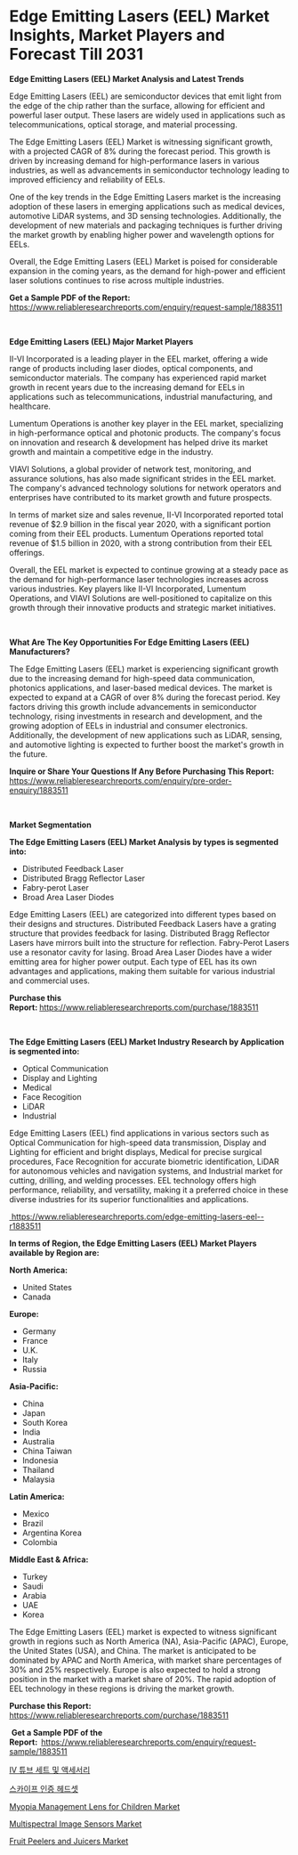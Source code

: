 <p><h1>Edge Emitting Lasers (EEL) Market Insights, Market Players and Forecast Till 2031</h1></p><p><strong>Edge Emitting Lasers (EEL) Market Analysis and Latest Trends</strong></p>
<p><p>Edge Emitting Lasers (EEL) are semiconductor devices that emit light from the edge of the chip rather than the surface, allowing for efficient and powerful laser output. These lasers are widely used in applications such as telecommunications, optical storage, and material processing.</p><p>The Edge Emitting Lasers (EEL) Market is witnessing significant growth, with a projected CAGR of 8% during the forecast period. This growth is driven by increasing demand for high-performance lasers in various industries, as well as advancements in semiconductor technology leading to improved efficiency and reliability of EELs.</p><p>One of the key trends in the Edge Emitting Lasers market is the increasing adoption of these lasers in emerging applications such as medical devices, automotive LiDAR systems, and 3D sensing technologies. Additionally, the development of new materials and packaging techniques is further driving the market growth by enabling higher power and wavelength options for EELs.</p><p>Overall, the Edge Emitting Lasers (EEL) Market is poised for considerable expansion in the coming years, as the demand for high-power and efficient laser solutions continues to rise across multiple industries.</p></p>
<p><strong>Get a Sample PDF of the Report:&nbsp;</strong> <a href="https://www.reliableresearchreports.com/enquiry/request-sample/1883511">https://www.reliableresearchreports.com/enquiry/request-sample/1883511</a></p>
<p>&nbsp;</p>
<p><strong>Edge Emitting Lasers (EEL) Major Market Players</strong></p>
<p><p>II-VI Incorporated is a leading player in the EEL market, offering a wide range of products including laser diodes, optical components, and semiconductor materials. The company has experienced rapid market growth in recent years due to the increasing demand for EELs in applications such as telecommunications, industrial manufacturing, and healthcare.</p><p>Lumentum Operations is another key player in the EEL market, specializing in high-performance optical and photonic products. The company's focus on innovation and research & development has helped drive its market growth and maintain a competitive edge in the industry.</p><p>VIAVI Solutions, a global provider of network test, monitoring, and assurance solutions, has also made significant strides in the EEL market. The company's advanced technology solutions for network operators and enterprises have contributed to its market growth and future prospects.</p><p>In terms of market size and sales revenue, II-VI Incorporated reported total revenue of $2.9 billion in the fiscal year 2020, with a significant portion coming from their EEL products. Lumentum Operations reported total revenue of $1.5 billion in 2020, with a strong contribution from their EEL offerings.</p><p>Overall, the EEL market is expected to continue growing at a steady pace as the demand for high-performance laser technologies increases across various industries. Key players like II-VI Incorporated, Lumentum Operations, and VIAVI Solutions are well-positioned to capitalize on this growth through their innovative products and strategic market initiatives.</p></p>
<p>&nbsp;</p>
<p><strong>What Are The Key Opportunities For Edge Emitting Lasers (EEL) Manufacturers?</strong></p>
<p><p>The Edge Emitting Lasers (EEL) market is experiencing significant growth due to the increasing demand for high-speed data communication, photonics applications, and laser-based medical devices. The market is expected to expand at a CAGR of over 8% during the forecast period. Key factors driving this growth include advancements in semiconductor technology, rising investments in research and development, and the growing adoption of EELs in industrial and consumer electronics. Additionally, the development of new applications such as LiDAR, sensing, and automotive lighting is expected to further boost the market's growth in the future.</p></p>
<p><strong>Inquire or Share Your Questions If Any Before Purchasing This Report:</strong> <a href="https://www.reliableresearchreports.com/enquiry/pre-order-enquiry/1883511">https://www.reliableresearchreports.com/enquiry/pre-order-enquiry/1883511</a></p>
<p>&nbsp;</p>
<p><strong>Market Segmentation</strong></p>
<p><strong>The Edge Emitting Lasers (EEL) Market Analysis by types is segmented into:</strong></p>
<p><ul><li>Distributed Feedback Laser</li><li>Distributed Bragg Reflector Laser</li><li>Fabry-perot Laser</li><li>Broad Area Laser Diodes</li></ul></p>
<p><p>Edge Emitting Lasers (EEL) are categorized into different types based on their designs and structures. Distributed Feedback Lasers have a grating structure that provides feedback for lasing. Distributed Bragg Reflector Lasers have mirrors built into the structure for reflection. Fabry-Perot Lasers use a resonator cavity for lasing. Broad Area Laser Diodes have a wider emitting area for higher power output. Each type of EEL has its own advantages and applications, making them suitable for various industrial and commercial uses.</p></p>
<p><strong>Purchase this Report:&nbsp;</strong><a href="https://www.reliableresearchreports.com/purchase/1883511">https://www.reliableresearchreports.com/purchase/1883511</a></p>
<p>&nbsp;</p>
<p><strong>The Edge Emitting Lasers (EEL) Market Industry Research by Application is segmented into:</strong></p>
<p><ul><li>Optical Communication</li><li>Display and Lighting</li><li>Medical</li><li>Face Recogition</li><li>LiDAR</li><li>Industrial</li></ul></p>
<p><p>Edge Emitting Lasers (EEL) find applications in various sectors such as Optical Communication for high-speed data transmission, Display and Lighting for efficient and bright displays, Medical for precise surgical procedures, Face Recognition for accurate biometric identification, LiDAR for autonomous vehicles and navigation systems, and Industrial market for cutting, drilling, and welding processes. EEL technology offers high performance, reliability, and versatility, making it a preferred choice in these diverse industries for its superior functionalities and applications.</p></p>
<p><a href="https://www.reliableresearchreports.com/edge-emitting-lasers-eel--r1883511">&nbsp;https://www.reliableresearchreports.com/edge-emitting-lasers-eel--r1883511</a></p>
<p><strong>In terms of Region, the Edge Emitting Lasers (EEL) Market Players available by Region are:</strong></p>
<p>
    <p> <strong> North America: </strong>
        <ul>
            <li>United States</li>
            <li>Canada</li>
        </ul>
        </p> 
    <p> <strong> Europe: </strong>
        <ul>
            <li>Germany</li>
            <li>France</li>
            <li>U.K.</li>
            <li>Italy</li>
            <li>Russia</li>
        </ul>
        </p> 
    <p> <strong> Asia-Pacific: </strong>
        <ul>
            <li>China</li>
            <li>Japan</li>
            <li>South Korea</li>
            <li>India</li>
            <li>Australia</li>
            <li>China Taiwan</li>
            <li>Indonesia</li>
            <li>Thailand</li>
            <li>Malaysia</li>
        </ul>
        </p> 
    <p> <strong> Latin America: </strong>
        <ul>
            <li>Mexico</li>
            <li>Brazil</li>
            <li>Argentina Korea</li>
            <li>Colombia</li>
        </ul>
        </p> 
    <p> <strong> Middle East & Africa: </strong>
        <ul>
            <li>Turkey</li>
            <li>Saudi</li>
            <li>Arabia</li>
            <li>UAE</li>
            <li>Korea</li>
        </ul>
    </p>
    </p>
<p><p>The Edge Emitting Lasers (EEL) market is expected to witness significant growth in regions such as North America (NA), Asia-Pacific (APAC), Europe, the United States (USA), and China. The market is anticipated to be dominated by APAC and North America, with market share percentages of 30% and 25% respectively. Europe is also expected to hold a strong position in the market with a market share of 20%. The rapid adoption of EEL technology in these regions is driving the market growth.</p></p>
<p><strong>Purchase this Report: </strong><a href="https://www.reliableresearchreports.com/purchase/1883511">https://www.reliableresearchreports.com/purchase/1883511</a></p>
<p>&nbsp;<strong>Get a Sample PDF of the Report:&nbsp;&nbsp;</strong><a href="https://www.reliableresearchreports.com/enquiry/request-sample/1883511">https://www.reliableresearchreports.com/enquiry/request-sample/1883511</a></p>
<p><strong></strong></p>
<p><p><a href="https://medium.com/@hossainvi014/%EA%B8%80%EB%A1%9C%EB%B2%8C-iv-%ED%8A%9C%EB%B8%8C-%EC%84%B8%ED%8A%B8-%EB%B0%8F-%EC%95%A1%EC%84%B8%EC%84%9C%EB%A6%AC-%EC%8B%9C%EC%9E%A5-%EB%B2%94%EC%9C%84%EC%97%90-%EB%8C%80%ED%95%9C-%EC%8B%AC%EC%B8%B5-%EB%B6%84%EC%84%9D-%EB%B0%8F-2024%EB%85%84%EB%B6%80%ED%84%B0-2031%EB%85%84%EA%B9%8C%EC%A7%80-%EC%98%88%EC%83%81%EB%90%9C-5-6-%EC%9D%98-%EB%B9%A0%EB%A5%B4%EA%B2%8C-%EC%84%B1%EC%9E%A5%ED%95%98%EB%8A%94-cagr-4bb0aa970a40">IV 튜브 세트 및 액세서리</a></p><p><a href="https://medium.com/@ejuynpri79/%EA%B8%80%EB%A1%9C%EB%B2%8C-skype-%EC%9D%B8%EC%A6%9D-%ED%97%A4%EB%93%9C%EC%85%8B-%EC%8B%9C%EC%9E%A5-%EC%A0%9C%ED%92%88-%EC%9C%A0%ED%98%95-%EB%AC%B4%EC%84%A0-%EC%9C%A0%EC%84%A0-%EC%B5%9C%EC%A2%85-%EC%82%AC%EC%9A%A9%EC%9E%90-%EB%B0%8F-%EC%A7%80%EC%97%AD%EC%9D%84-%EC%A4%91%EC%A0%90%EC%9C%BC%EB%A1%9C%ED%95%9C-%EB%B6%84%EC%84%9D-%EB%B0%8F-%EC%98%88%EC%B8%A1-2024%EB%85%84-2031%EB%85%84-98cf11e6b4af">스카이프 인증 헤드셋</a></p><p><a href="https://github.com/juniordelafrance/Market-Research-Report-List-4/blob/main/myopia-management-lens-for-children-market.md">Myopia Management Lens for Children Market</a></p><p><a href="https://medium.com/@joseph.baker466547/comprehensive-analysis-of-the-global-multispectral-image-sensors-market-growth-trends-market-601f6c12c153">Multispectral Image Sensors Market</a></p><p><a href="https://github.com/jaidynmorantestelletmjzya/Market-Research-Report-List-3/blob/main/fruit-peelers-and-juicers-market.md">Fruit Peelers and Juicers Market</a></p></p>